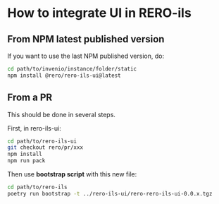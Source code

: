# How to integrate UI in RERO-ils

## From NPM latest published version

If you want to use the last NPM published version, do:

```bash
cd path/to/invenio/instance/folder/static
npm install @rero/rero-ils-ui@latest
```

## From a PR

This should be done in several steps.

First, in rero-ils-ui:

```bash
cd path/to/rero-ils-ui
git checkout rero/pr/xxx
npm install
npm run pack
```

Then use **bootstrap script** with this new file:

```bash
cd path/to/rero-ils
poetry run bootstrap -t ../rero-ils-ui/rero-rero-ils-ui-0.0.x.tgz
```
